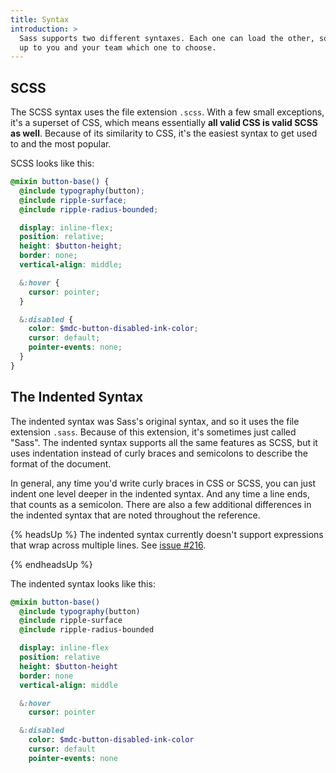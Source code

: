 ```yaml
---
title: Syntax
introduction: >
  Sass supports two different syntaxes. Each one can load the other, so it's
  up to you and your team which one to choose.
---
```


## SCSS

The SCSS syntax uses the file extension `.scss`. With a few small exceptions,
it's a superset of CSS, which means essentially **all valid CSS is valid SCSS as
well**. Because of its similarity to CSS, it's the easiest syntax to get used to
and the most popular.

SCSS looks like this:

```scss
@mixin button-base() {
  @include typography(button);
  @include ripple-surface;
  @include ripple-radius-bounded;

  display: inline-flex;
  position: relative;
  height: $button-height;
  border: none;
  vertical-align: middle;

  &:hover {
    cursor: pointer;
  }

  &:disabled {
    color: $mdc-button-disabled-ink-color;
    cursor: default;
    pointer-events: none;
  }
}
```

## The Indented Syntax

The indented syntax was Sass's original syntax, and so it uses the file
extension `.sass`. Because of this extension, it's sometimes just called "Sass".
The indented syntax supports all the same features as SCSS, but it uses
indentation instead of curly braces and semicolons to describe the format of the
document.

In general, any time you'd write curly braces in CSS or SCSS, you can just
indent one level deeper in the indented syntax. And any time a line ends, that
counts as a semicolon. There are also a few additional differences in the
indented syntax that are noted throughout the reference.

{% headsUp %}
The indented syntax currently doesn't support expressions that wrap across
multiple lines. See [issue #216].

[issue #216]: https://github.com/sass/sass/issues/216

{% endheadsUp %}

The indented syntax looks like this:

```sass
@mixin button-base()
  @include typography(button)
  @include ripple-surface
  @include ripple-radius-bounded

  display: inline-flex
  position: relative
  height: $button-height
  border: none
  vertical-align: middle

  &:hover
    cursor: pointer

  &:disabled
    color: $mdc-button-disabled-ink-color
    cursor: default
    pointer-events: none
```
